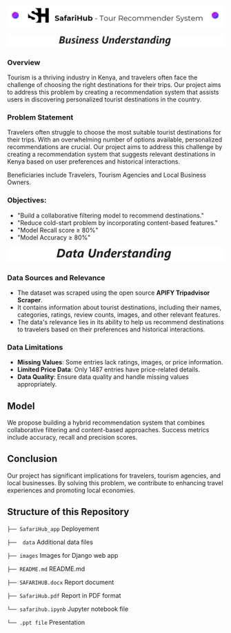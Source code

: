 <p align="center">
  <img src="images\Hub_title.png" alt="[YOUR_IMAGE_ALT]">
</p>

<p align="center">
  <img src="images\Screenshot 2024-08-08 115134.png" alt="">
</p>

### Overview
Tourism is a thriving industry in Kenya, and travelers often face the challenge of choosing the right destinations for their trips. Our project aims to address this problem by creating a recommendation system that assists users in discovering personalized tourist destinations in the country.

### Problem Statement

Travelers often struggle to choose the most suitable tourist destinations for their trips. With an overwhelming number of options available, personalized recommendations are crucial. Our project aims to address this challenge by creating a recommendation system that suggests relevant destinations in Kenya based on user preferences and historical interactions.

Beneficiaries include Travelers, Tourism Agencies and Local Business Owners.

### Objectives:

- "Build a collaborative filtering model to recommend destinations."
- "Reduce cold-start problem by incorporating content-based features."
- "Model Recall score ≥ 80%"
- "Model Accuracy ≥ 80%"

<p align="center">
  <img src="images\Screenshot 2024-08-08 115159.png" alt="">
</p>

### Data Sources and Relevance
- The dataset was scraped using the open source **APIFY Tripadvisor Scraper**.
- It contains information about tourist destinations, including their names, categories, ratings, review counts, images, and other relevant features.
- The data's relevance lies in its ability to help us recommend destinations to travelers based on their preferences and historical interactions.

### Data Limitations
- **Missing Values**: Some entries lack ratings, images, or price information.
- **Limited Price Data**: Only 1487 entries have price-related details.
- **Data Quality**: Ensure data quality and handle missing values appropriately.

## Model
We propose building a hybrid recommendation system that combines collaborative filtering and content-based approaches. Success metrics include accuracy, recall and precision scores.


## Conclusion
Our project has significant implications for travelers, tourism agencies, and local businesses. By solving this problem, we contribute to enhancing travel experiences and promoting local economies.

## Structure of this Repository


`├── SafariHub_app`           Deployement

`├──  data`                   Additional data files

`├── images`                 Images for Django web app
  
`├── README.md`                README.md 
 
`├── SAFARIHUB.docx`           Report document
 
`├── SafariHub.pdf`            Report in PDF format
 
`└── safarihub.ipynb`          Jupyter notebook file
  
`└── .ppt file`                Presentation
   


